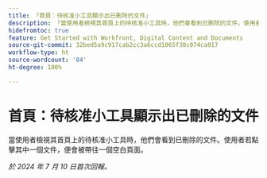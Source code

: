 ```yaml
---
title: 「首頁：待核准小工具顯示出已刪除的文件」
description: 「當使用者檢視其首頁上的待核准小工具時，他們會看到已刪除的文件。使用者若點擊其中一個文件，便會被帶往一個空白頁面。」
hidefromtoc: true
feature: Get Started with Workfront, Digital Content and Documents
source-git-commit: 32bed5a9c917cab2cc3a6ccd1065f38c074ca917
workflow-type: ht
source-wordcount: '84'
ht-degree: 100%

---
```



# 首頁：待核准小工具顯示出已刪除的文件

當使用者檢視其首頁上的待核准小工具時，他們會看到已刪除的文件。使用者若點擊其中一個文件，便會被帶往一個空白頁面。

_於 2024 年 7 月 10 日首次回報。_
